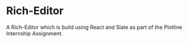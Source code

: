# Rich-Editor
A Rich-Editor which is build using React and Slate as part of the Plotline Internship Assignment.
